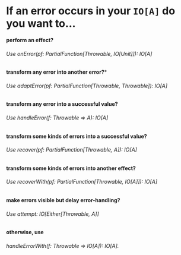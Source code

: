 # If an error occurs in your `IO[A]` do you want to...

**perform an effect?**

###### Use onError(pf: PartialFunction[Throwable, IO[Unit]]): IO[A]

**transform any error into another error?***

###### Use adaptError(pf: PartialFunction[Throwable, Throwable]): IO[A]

**transform any error into a successful value?**

###### Use handleError(f: Throwable ⇒ A): IO[A]

**transform some kinds of errors into a successful value?**

###### Use recover(pf: PartialFunction[Throwable, A]): IO[A]

**transform some kinds of errors into another effect?**

###### Use recoverWith(pf: PartialFunction[Throwable, IO[A]]): IO[A]

**make errors visible but delay error-handling?**

###### Use attempt: IO[Either[Throwable, A]]

**otherwise, use**

###### handleErrorWith(f: Throwable ⇒ IO[A]): IO[A].